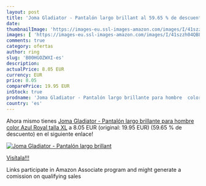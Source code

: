 ```yaml
---
layout: post
title: 'Joma Gladiator - Pantalón largo brillant al 59.65 % de descuento'
date: 
thumbnailImage: 'https://images-eu.ssl-images-amazon.com/images/I/41szzh04QBL._SL200_.jpg'
images: [ 'https://images-eu.ssl-images-amazon.com/images/I/41szzh04QBL._SL200_.jpg' ]
comments: true
category: ofertas
author: ring
slug: 'B00HGOZWXI-es'
description:
actualPrice: 8.05 EUR
currency: EUR
price: 8.05
comparePrice: 19.95 EUR
inStock: true
prodname: 'Joma Gladiator - Pantalón largo brillante para hombre  color Azul Royal  talla XL'
country: 'es'
---
```


Ahora mismo tienes [Joma Gladiator - Pantalón largo brillante para hombre  color Azul Royal  talla XL](https://www.amazon.es/dp/B00HGOZWXI/?tag=tolees-21) a 8.05 EUR (original: 19.95 EUR) (59.65 %  de descuento) en el siguiente enlace!

[![Joma Gladiator - Pantalón largo brillant](https://images-eu.ssl-images-amazon.com/images/I/41szzh04QBL._SL200_.jpg)](https://www.amazon.es/dp/B00HGOZWXI/?tag=tolees-21)

[Visítala!!!](https://www.amazon.es/dp/B00HGOZWXI/?tag=tolees-21)

Links participate in Amazon Associate program and might generate a comission on qualifying sales
